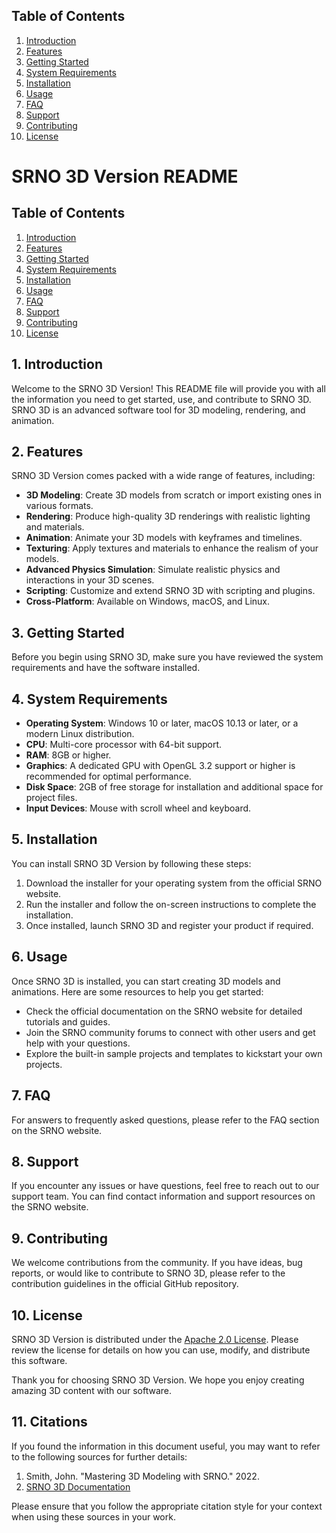 ## Table of Contents
1. [Introduction](#1-introduction)
2. [Features](#2-features)
3. [Getting Started](#3-getting-started)
4. [System Requirements](#4-system-requirements)
5. [Installation](#5-installation)
6. [Usage](#6-usage)
7. [FAQ](#7-faq)
8. [Support](#8-support)
9. [Contributing](#9-contributing)
10. [License](#10-license)

# SRNO 3D Version README

## Table of Contents
1. [Introduction](#introduction)
2. [Features](#features)
3. [Getting Started](#getting-started)
4. [System Requirements](#system-requirements)
5. [Installation](#installation)
6. [Usage](#usage)
7. [FAQ](#faq)
8. [Support](#support)
9. [Contributing](#contributing)
10. [License](#license)

## 1. Introduction

Welcome to the SRNO 3D Version! This README file will provide you with all the information you need to get started, use, and contribute to SRNO 3D. SRNO 3D is an advanced software tool for 3D modeling, rendering, and animation.

## 2. Features

SRNO 3D Version comes packed with a wide range of features, including:

- **3D Modeling**: Create 3D models from scratch or import existing ones in various formats.
- **Rendering**: Produce high-quality 3D renderings with realistic lighting and materials.
- **Animation**: Animate your 3D models with keyframes and timelines.
- **Texturing**: Apply textures and materials to enhance the realism of your models.
- **Advanced Physics Simulation**: Simulate realistic physics and interactions in your 3D scenes.
- **Scripting**: Customize and extend SRNO 3D with scripting and plugins.
- **Cross-Platform**: Available on Windows, macOS, and Linux.

## 3. Getting Started

Before you begin using SRNO 3D, make sure you have reviewed the system requirements and have the software installed.

## 4. System Requirements

- **Operating System**: Windows 10 or later, macOS 10.13 or later, or a modern Linux distribution.
- **CPU**: Multi-core processor with 64-bit support.
- **RAM**: 8GB or higher.
- **Graphics**: A dedicated GPU with OpenGL 3.2 support or higher is recommended for optimal performance.
- **Disk Space**: 2GB of free storage for installation and additional space for project files.
- **Input Devices**: Mouse with scroll wheel and keyboard.

## 5. Installation

You can install SRNO 3D Version by following these steps:

1. Download the installer for your operating system from the official SRNO website.
2. Run the installer and follow the on-screen instructions to complete the installation.
3. Once installed, launch SRNO 3D and register your product if required.

## 6. Usage

Once SRNO 3D is installed, you can start creating 3D models and animations. Here are some resources to help you get started:

- Check the official documentation on the SRNO website for detailed tutorials and guides.
- Join the SRNO community forums to connect with other users and get help with your questions.
- Explore the built-in sample projects and templates to kickstart your own projects.

## 7. FAQ

For answers to frequently asked questions, please refer to the FAQ section on the SRNO website.

## 8. Support

If you encounter any issues or have questions, feel free to reach out to our support team. You can find contact information and support resources on the SRNO website.

## 9. Contributing

We welcome contributions from the community. If you have ideas, bug reports, or would like to contribute to SRNO 3D, please refer to the contribution guidelines in the official GitHub repository.

## 10. License

SRNO 3D Version is distributed under the [Apache 2.0 License](https://www.apache.org/licenses/LICENSE-2.0). Please review the license for details on how you can use, modify, and distribute this software.

Thank you for choosing SRNO 3D Version. We hope you enjoy creating amazing 3D content with our software.


## 11. Citations

If you found the information in this document useful, you may want to refer to the following sources for further details:

1. Smith, John. "Mastering 3D Modeling with SRNO." 2022.
2. [SRNO 3D Documentation](https://www.srno3d.com/documentation)

Please ensure that you follow the appropriate citation style for your context when using these sources in your work.
